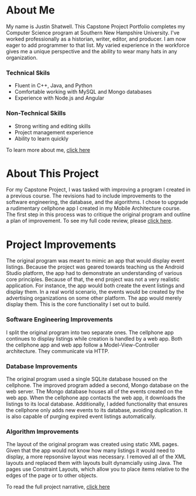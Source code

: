 # About Me
My name is Justin Shatwell. This Capstone Project Portfolio completes my Computer Science program at Southern New Hampshire University. I've worked professionally as a historian, writer, editor, and producer. I am now eager to add programmer to that list. My varied experience in the workforce gives me a unique perspective and the ability to wear many hats in any organization.
### Technical Skils
- Fluent in C++, Java, and Python
- Comfortable working with MySQL and Mongo databases
- Experience with Node.js and Angular

### Non-Technical Skills
- Strong writing and editing skills
- Project management experience
- Ability to learn quickly


To learn more about me, [click here](assessment.md)

# About This Project
For my Capstone Project, I was tasked with improving a program I created in a previous course. The revisions had to include improvements to the software engineering, the database, and the algorithms. I chose to upgrade a rudimentary cellphone app I created in my Mobile Architecture course. The first step in this process was to critique the original program and outline a plan of improvement. To see my full code review, please [click here](https://youtu.be/jMUaaJCX6Mw).

# Project Improvements
The original program was meant to mimic an app that would display event listings. Because the project was geared towards teaching us the Android Studio platform, the app had to demonstrate an understanding of various core principles. Because of that, the end project was not a very realistic application. For instance, the app would both create the event listings and display them. In a real world scenario, the events would be created by the advertising organizations on some other platform. The app would merely display them. This is the core functionality I set out to build.

### Software Engineering Improvements
I split the original program into two separate ones. The cellphone app continues to display listings while creation is handled by a web app. Both the cellphone app and web app follow a Model-View-Controller architecture. They communicate via HTTP.

### Database Improvements
The original program used a single SQLite database housed on the cellphone. The improved program added a second, Mongo database on the web server. The Mongo database houses all of the events created on the web app. When the cellphone app contacts the web app, it downloads the listings to its local database. Additionally, I added functionality that ensures the cellphone only adds new events to its database, avoiding duplication. It is also capable of purging expired event listings automatically.

### Algorithm Improvements
The layout of the original program was created using static XML pages. Given that the app would not know how many listings it would need to display, a more repsonsive layout was necessary. I removed all of the XML layouts and replaced them with layouts built dynamcially using Java. The pages use Constraint Layouts, which allow you to place items relative to the edges of the page or to other objects.

To read the full project narrative, [click here](narrative.md)
